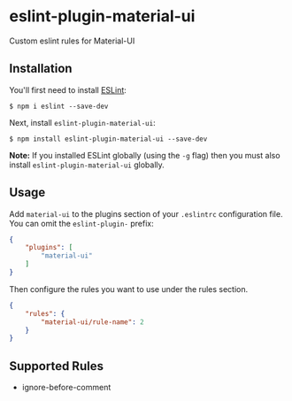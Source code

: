 # eslint-plugin-material-ui

Custom eslint rules for Material-UI

## Installation

You'll first need to install [ESLint](http://eslint.org):

```
$ npm i eslint --save-dev
```

Next, install `eslint-plugin-material-ui`:

```
$ npm install eslint-plugin-material-ui --save-dev
```

**Note:** If you installed ESLint globally (using the `-g` flag) then you must also install `eslint-plugin-material-ui` globally.

## Usage

Add `material-ui` to the plugins section of your `.eslintrc` configuration file. You can omit the `eslint-plugin-` prefix:

```json
{
    "plugins": [
        "material-ui"
    ]
}
```


Then configure the rules you want to use under the rules section.

```json
{
    "rules": {
        "material-ui/rule-name": 2
    }
}
```

## Supported Rules

* ignore-before-comment
